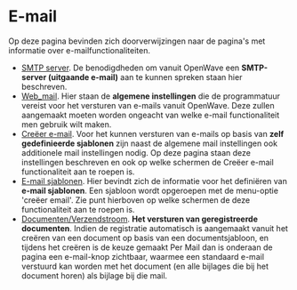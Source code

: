 # E-mail

Op deze pagina bevinden zich doorverwijzingen naar de pagina's met informatie over e-mailfunctionaliteiten.

- [SMTP server](/instellen_inrichten/email.md). De benodigdheden om vanuit OpenWave een **SMTP-server (uitgaande e-mail)** aan te kunnen spreken staan hier beschreven.
- [Web_mail](/instellen_inrichten/configuratie/sectie_web.mail.md). Hier staan de **algemene instellingen** die de programmatuur vereist voor het versturen van e-mails vanuit OpenWave. Deze zullen aangemaakt moeten worden ongeacht van welke e-mail functionaliteit men gebruik wilt maken.
- [Creëer e-mail](/probleemoplossing/programmablokken/creeer_email.md). Voor het kunnen versturen van e-mails op basis van **zelf gedefinieerde sjablonen** zijn naast de algemene mail instellingen ook additionele mail instellingen nodig. Op deze pagina staan deze instellingen beschreven en ook op welke schermen de Creëer e-mail functionaliteit aan te roepen is.
- [E-mail sjablonen](/instellen_inrichten/emailsjablonen.md). Hier bevindt zich de informatie voor het definiëren van **e-mail sjablonen**. Een sjabloon wordt opgeroepen met de menu-optie 'creëer email'. Zie punt hierboven op welke schermen de deze functionaliteit aan te roepen is.
- [Documenten/Verzendstroom](/probleemoplossing/programmablokken/documenten_verzendstroom.md). **Het versturen van geregistreerde documenten**. Indien de registratie automatisch is aangemaakt vanuit het creëren van een document op basis van een documentsjabloon, en tijdens het creëren is de keuze gemaakt Per Mail dan is onderaan de pagina een e-mail-knop zichtbaar, waarmee een standaard e-mail verstuurd kan worden met het document (en alle bijlages die bij het document horen) als bijlage bij die mail.
